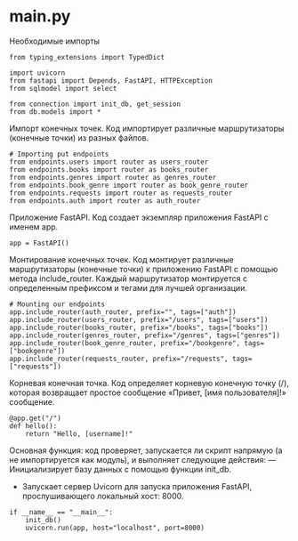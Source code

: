 # main.py

Необходимые импорты
```
from typing_extensions import TypedDict

import uvicorn
from fastapi import Depends, FastAPI, HTTPException
from sqlmodel import select

from connection import init_db, get_session
from db.models import *
```

Импорт конечных точек. Код импортирует различные маршрутизаторы (конечные точки) из разных файлов.
```
# Importing put endpoints
from endpoints.users import router as users_router
from endpoints.books import router as books_router
from endpoints.genres import router as genres_router
from endpoints.book_genre import router as book_genre_router
from endpoints.requests import router as requests_router
from endpoints.auth import router as auth_router
```

Приложение FastAPI. Код создает экземпляр приложения FastAPI с именем app.
```
app = FastAPI()
```

Монтирование конечных точек. Код монтирует различные маршрутизаторы (конечные точки) к приложению FastAPI с помощью метода include_router. Каждый маршрутизатор монтируется с определенным префиксом и тегами для лучшей организации.
```
# Mounting our endpoints
app.include_router(auth_router, prefix="", tags=["auth"])
app.include_router(users_router, prefix="/users", tags=["users"])
app.include_router(books_router, prefix="/books", tags=["books"])
app.include_router(genres_router, prefix="/genres", tags=["genres"])
app.include_router(book_genre_router, prefix="/bookgenre", tags=["bookgenre"])
app.include_router(requests_router, prefix="/requests", tags=["requests"])
```

Корневая конечная точка. Код определяет корневую конечную точку (/), которая возвращает простое сообщение «Привет, [имя пользователя]!» сообщение.
```
@app.get("/")
def hello():
    return "Hello, [username]!"
```

 Основная функция: код проверяет, запускается ли скрипт напрямую (а не импортируется как модуль), и выполняет следующие действия:
 — Инициализирует базу данных с помощью функции init_db.
 - Запускает сервер Uvicorn для запуска приложения FastAPI, прослушивающего локальный хост: 8000.
```
if __name__ == "__main__":
    init_db()
    uvicorn.run(app, host="localhost", port=8000)
```